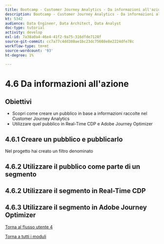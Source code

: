 ```yaml
---
title: Bootcamp - Customer Journey Analytics - Da informazioni all'azione
description: Bootcamp - Customer Journey Analytics - Da informazioni all'azione
kt: 5342
audience: Data Engineer, Data Architect, Data Analyst
doc-type: tutorial
activity: develop
exl-id: 7a38a0a4-46e4-41f2-9a75-316dfde7128f
source-git-commit: cc7a77c4dd380ae1bc23dc75608e8e2224dfe78c
workflow-type: tm+mt
source-wordcount: '93'
ht-degree: 1%

---
```


# 4.6 Da informazioni all&#39;azione

## Obiettivi

- Scopri come creare un pubblico in base a informazioni raccolte nel Customer Journey Analytics
- Utilizzare quel pubblico in Real-Time CDP e Adobe Journey Optimizer

## 4.6.1 Creare un pubblico e pubblicarlo

Nel progetto hai creato un filtro denominato

## 4.6.2 Utilizzare il pubblico come parte di un segmento


## 4.6.2 Utilizzare il segmento in Real-Time CDP

## 4.6.3 Utilizzare il segmento in Adobe Journey Optimizer

[Torna al flusso utente 4](./uc4.md)

[Torna a tutti i moduli](./../../overview.md)
